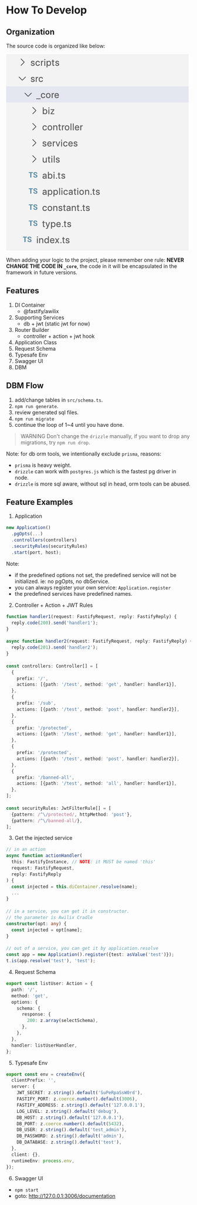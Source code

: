 # How To Develop

## Organization

The source code is organized like below:

![Code Organization](./imgs/code-organization.png)

When adding your logic to the project, please remember one rule: **NEVER CHANGE THE CODE IN `_core`**, the code in it will be encapsulated in the framework in future versions.

## Features

1. DI Container
   - @fastify/awilix
1. Supporting Services
   - db + jwt (static jwt for now)
1. Router Builder
   - controller + action + jwt hook
1. Application Class
1. Request Schema
1. Typesafe Env
1. Swagger UI
1. DBM

## DBM Flow

1. add/change tables in `src/schema.ts`.
1. `npm run generate`.
1. review generated sql files.
1. `npm run migrate`
1. continue the loop of 1~4 until you have done.

> WARNING
> Don't change the `drizzle` manually, if you want to drop any migrations, try `npm run drop`.

Note: for db orm tools, we intentionally exclude `prisma`, reasons:

- `prisma` is heavy weight.
- `drizzle` can work with `postgres.js` which is the fastest pg driver in node.
- `drizzle` is more sql aware, without sql in head, orm tools can be abused.

## Feature Examples

1. Application

```ts
new Application()
  .pgOpts(...)
  .controllers(controllers)
  .securityRules(securityRules)
  .start(port, host);
```

Note:

- if the predefined options not set, the predefined service will not be initialized. ie: no pgOpts, no dbService.
- you can always register your own service: `Application.register`
- the predefined services have predefined names.

2. Controller + Action + JWT Rules

```ts
function handler1(request: FastifyRequest, reply: FastifyReply) {
  reply.code(200).send('handler1');
}

async function handler2(request: FastifyRequest, reply: FastifyReply) {
  reply.code(201).send('handler2');
}

const controllers: Controller[] = [
  {
    prefix: '/',
    actions: [{path: '/test', method: 'get', handler: handler1}],
  },
  {
    prefix: '/sub',
    actions: [{path: '/test', method: 'post', handler: handler2}],
  },
  {
    prefix: '/protected',
    actions: [{path: '/test', method: 'get', handler: handler1}],
  },
  {
    prefix: '/protected',
    actions: [{path: '/test', method: 'post', handler: handler2}],
  },
  {
    prefix: '/banned-all',
    actions: [{path: '/test', method: 'all', handler: handler1}],
  },
];

const securityRules: JwtFilterRule[] = [
  {pattern: /^\/protected/, httpMethod: 'post'},
  {pattern: /^\/banned-all/},
];
```

3. Get the injected service

```ts
// in an action
async function actionHandler(
  this: FastifyInstance, // NOTE: it MUST be named 'this'
  request: FastifyRequest,
  reply: FastifyReply
) {
  const injected = this.diContainer.resolve(name);
  ...
}

// in a service, you can get it in constructor.
// the parameter is Awilix Cradle
constructor(opt: any) {
  const injected = opt[name];
}

// out of a service, you can get it by application.resolve
const app = new Application().register({test: asValue('test')});
t.is(app.resolve('test'), 'test');
```

4. Request Schema

```ts
export const listUser: Action = {
  path: '/',
  method: 'get',
  options: {
    schema: {
      response: {
        200: z.array(selectSchema),
      },
    },
  },
  handler: listUserHandler,
};
```

5. Typesafe Env

```ts
export const env = createEnv({
  clientPrefix: '',
  server: {
    JWT_SECRET: z.string().default('SuPeRpaSsW0rd'),
    FASTIFY_PORT: z.coerce.number().default(3006),
    FASTIFY_ADDRESS: z.string().default('127.0.0.1'),
    LOG_LEVEL: z.string().default('debug'),
    DB_HOST: z.string().default('127.0.0.1'),
    DB_PORT: z.coerce.number().default(5432),
    DB_USER: z.string().default('test_admin'),
    DB_PASSWORD: z.string().default('admin'),
    DB_DATABASE: z.string().default('test'),
  },
  client: {},
  runtimeEnv: process.env,
});
```

6. Swagger UI

- `npm start`
- goto: http://127.0.0.1:3006/documentation
